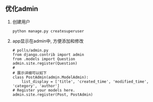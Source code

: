 ## 优化admin

1. 创建用户
    ```
    python manage.py createsuperuser
    ```
2. app显示在admin中, 方便添加和修改
    ```
    # polls/admin.py
    from django.contrib import admin
    from .models import Question
    admin.site.register(Question)
    #
    # 展示详细可以如下
    class PostAdmin(admin.ModelAdmin):
        list_display = ['title', 'created_time', 'modified_time', 'category', 'author']
    # Register your models here.
    admin.site.register(Post, PostAdmin)
    ```